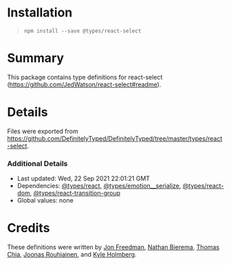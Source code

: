 # Installation
> `npm install --save @types/react-select`

# Summary
This package contains type definitions for react-select (https://github.com/JedWatson/react-select#readme).

# Details
Files were exported from https://github.com/DefinitelyTyped/DefinitelyTyped/tree/master/types/react-select.

### Additional Details
 * Last updated: Wed, 22 Sep 2021 22:01:21 GMT
 * Dependencies: [@types/react](https://npmjs.com/package/@types/react), [@types/emotion__serialize](https://npmjs.com/package/@types/emotion__serialize), [@types/react-dom](https://npmjs.com/package/@types/react-dom), [@types/react-transition-group](https://npmjs.com/package/@types/react-transition-group)
 * Global values: none

# Credits
These definitions were written by [Jon Freedman](https://github.com/jonfreedman), [Nathan Bierema](https://github.com/Methuselah96), [Thomas Chia](https://github.com/thchia), [Joonas Rouhiainen](https://github.com/rjoonas), and [Kyle Holmberg](https://github.com/kylemh).
